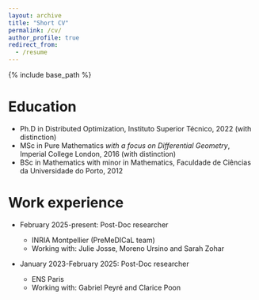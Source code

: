 ```yaml
---
layout: archive
title: "Short CV"
permalink: /cv/
author_profile: true
redirect_from:
  - /resume
---
```


{% include base_path %}

Education
======
* Ph.D in Distributed Optimization, Instituto Superior Técnico, 2022 (with distinction)
* MSc in Pure Mathematics *with a focus on Differential Geometry*, Imperial College London, 2016 (with distinction)
* BSc in Mathematics with minor in Mathematics, Faculdade de Ciências da Universidade do Porto, 2012

Work experience
======
* February 2025-present: Post-Doc researcher 
  * INRIA Montpellier (PreMeDICaL team)
  * Working with: Julie Josse, Moreno Ursino and Sarah Zohar

* January 2023-February 2025: Post-Doc researcher 
  * ENS Paris
  * Working with: Gabriel Peyré and Clarice Poon
